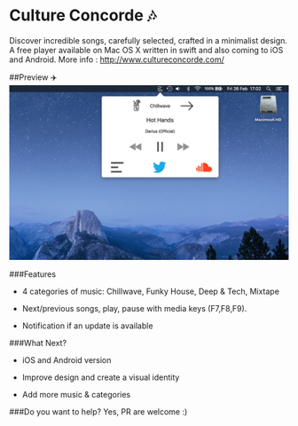 # Culture Concorde ️🎶
Discover incredible songs, carefully selected, crafted in a minimalist design.  A free player available on Mac OS X written in swift and also coming to iOS and Android. More info : http://www.cultureconcorde.com/




##Preview ✈️
![alt tag](https://github.com/PierreBresson/App-MacOS-Culture-Concorde/blob/master/mac%20app.jpg)




###Features
* 4 categories of music: Chillwave, Funky House, Deep & Tech, Mixtape

* Next/previous songs, play, pause with media keys (F7,F8,F9).

* Notification if an update is available





###What Next?
* iOS and Android version

* Improve design and create a visual identity

* Add more music & categories






###Do you want to help?
Yes, PR are welcome :)
